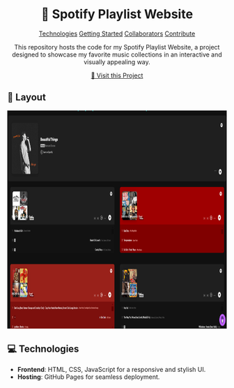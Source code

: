
<h1 align="center" style="font-weight: bold;">🎵 Spotify Playlist Website</h1>

<p align="center">
<a href="#tech">Technologies</a>
<a href="#started">Getting Started</a>
<a href="#colab">Collaborators</a>
<a href="#contribute">Contribute</a> 
</p>


<p align="center">This repository hosts the code for my Spotify Playlist Website, a project designed to showcase my favorite music collections in an interactive and visually appealing way.</p>


<p align="center">
<a href="https://github.com/ShaanCoding">📱 Visit this Project</a>
</p>

<h2 id="layout">🎨 Layout</h2>

<p align="center">

<img src="https://github.com/fira0l/Spotify/blob/main/image.png" alt="Random Image" width="700px" height="500">
</p>

<h2 id="technologies">💻 Technologies</h2>

- **Frontend**: HTML, CSS, JavaScript for a responsive and stylish UI.
- **Hosting**: GitHub Pages for seamless deployment.

<h2 id="started>🌟 Features</h2>

- **Dynamic Playlist Display**: Showcases a curated playlist of Billboard hits.
- **Track Previews**: Users can play a short preview of tracks directly from the site.
- **User Interaction**: Features like liking and commenting on playlists enhance user engagement.
